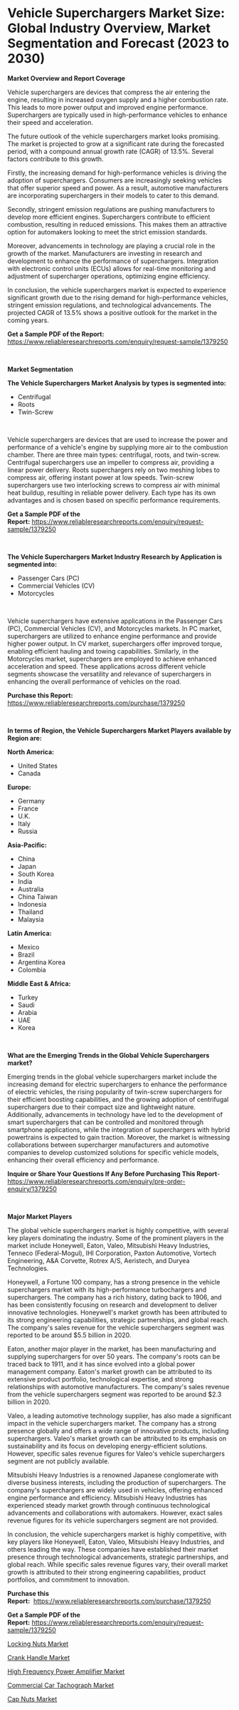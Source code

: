 <p><h1>Vehicle Superchargers Market Size: Global Industry Overview, Market Segmentation and Forecast (2023 to 2030)</h1></p><p><strong>Market Overview and Report Coverage</strong></p>
<p><p>Vehicle superchargers are devices that compress the air entering the engine, resulting in increased oxygen supply and a higher combustion rate. This leads to more power output and improved engine performance. Superchargers are typically used in high-performance vehicles to enhance their speed and acceleration.</p><p>The future outlook of the vehicle superchargers market looks promising. The market is projected to grow at a significant rate during the forecasted period, with a compound annual growth rate (CAGR) of 13.5%. Several factors contribute to this growth.</p><p>Firstly, the increasing demand for high-performance vehicles is driving the adoption of superchargers. Consumers are increasingly seeking vehicles that offer superior speed and power. As a result, automotive manufacturers are incorporating superchargers in their models to cater to this demand.</p><p>Secondly, stringent emission regulations are pushing manufacturers to develop more efficient engines. Superchargers contribute to efficient combustion, resulting in reduced emissions. This makes them an attractive option for automakers looking to meet the strict emission standards.</p><p>Moreover, advancements in technology are playing a crucial role in the growth of the market. Manufacturers are investing in research and development to enhance the performance of superchargers. Integration with electronic control units (ECUs) allows for real-time monitoring and adjustment of supercharger operations, optimizing engine efficiency.</p><p>In conclusion, the vehicle superchargers market is expected to experience significant growth due to the rising demand for high-performance vehicles, stringent emission regulations, and technological advancements. The projected CAGR of 13.5% shows a positive outlook for the market in the coming years.</p></p>
<p><strong>Get a Sample PDF of the Report:</strong> <a href="https://www.reliableresearchreports.com/enquiry/request-sample/1379250">https://www.reliableresearchreports.com/enquiry/request-sample/1379250</a></p>
<p>&nbsp;</p>
<p><strong>Market Segmentation</strong></p>
<p><strong>The Vehicle Superchargers Market Analysis by types is segmented into:</strong></p>
<p><ul><li>Centrifugal</li><li>Roots</li><li>Twin-Screw</li></ul></p>
<p>&nbsp;</p>
<p><p>Vehicle superchargers are devices that are used to increase the power and performance of a vehicle's engine by supplying more air to the combustion chamber. There are three main types: centrifugal, roots, and twin-screw. Centrifugal superchargers use an impeller to compress air, providing a linear power delivery. Roots superchargers rely on two meshing lobes to compress air, offering instant power at low speeds. Twin-screw superchargers use two interlocking screws to compress air with minimal heat buildup, resulting in reliable power delivery. Each type has its own advantages and is chosen based on specific performance requirements.</p></p>
<p><strong>Get a Sample PDF of the Report:</strong>&nbsp;<a href="https://www.reliableresearchreports.com/enquiry/request-sample/1379250">https://www.reliableresearchreports.com/enquiry/request-sample/1379250</a></p>
<p>&nbsp;</p>
<p><strong>The Vehicle Superchargers Market Industry Research by Application is segmented into:</strong></p>
<p><ul><li>Passenger Cars (PC)</li><li>Commercial Vehicles (CV)</li><li>Motorcycles</li></ul></p>
<p>&nbsp;</p>
<p><p>Vehicle superchargers have extensive applications in the Passenger Cars (PC), Commercial Vehicles (CV), and Motorcycles markets. In PC market, superchargers are utilized to enhance engine performance and provide higher power output. In CV market, superchargers offer improved torque, enabling efficient hauling and towing capabilities. Similarly, in the Motorcycles market, superchargers are employed to achieve enhanced acceleration and speed. These applications across different vehicle segments showcase the versatility and relevance of superchargers in enhancing the overall performance of vehicles on the road.</p></p>
<p><strong>Purchase this Report:</strong>&nbsp; <a href="https://www.reliableresearchreports.com/purchase/1379250">https://www.reliableresearchreports.com/purchase/1379250</a></p>
<p>&nbsp;</p>
<p><strong>In terms of Region, the Vehicle Superchargers Market Players available by Region are:</strong></p>
<p>
    <p> <strong> North America: </strong>
        <ul>
            <li>United States</li>
            <li>Canada</li>
        </ul>
        </p> 
    <p> <strong> Europe: </strong>
        <ul>
            <li>Germany</li>
            <li>France</li>
            <li>U.K.</li>
            <li>Italy</li>
            <li>Russia</li>
        </ul>
        </p> 
    <p> <strong> Asia-Pacific: </strong>
        <ul>
            <li>China</li>
            <li>Japan</li>
            <li>South Korea</li>
            <li>India</li>
            <li>Australia</li>
            <li>China Taiwan</li>
            <li>Indonesia</li>
            <li>Thailand</li>
            <li>Malaysia</li>
        </ul>
        </p> 
    <p> <strong> Latin America: </strong>
        <ul>
            <li>Mexico</li>
            <li>Brazil</li>
            <li>Argentina Korea</li>
            <li>Colombia</li>
        </ul>
        </p> 
    <p> <strong> Middle East & Africa: </strong>
        <ul>
            <li>Turkey</li>
            <li>Saudi</li>
            <li>Arabia</li>
            <li>UAE</li>
            <li>Korea</li>
        </ul>
    </p>
    </p>
<p>&nbsp;</p>
<p><strong>What are the Emerging Trends in the Global Vehicle Superchargers market?</strong></p>
<p><p>Emerging trends in the global vehicle superchargers market include the increasing demand for electric superchargers to enhance the performance of electric vehicles, the rising popularity of twin-screw superchargers for their efficient boosting capabilities, and the growing adoption of centrifugal superchargers due to their compact size and lightweight nature. Additionally, advancements in technology have led to the development of smart superchargers that can be controlled and monitored through smartphone applications, while the integration of superchargers with hybrid powertrains is expected to gain traction. Moreover, the market is witnessing collaborations between supercharger manufacturers and automotive companies to develop customized solutions for specific vehicle models, enhancing their overall efficiency and performance.</p></p>
<p><strong>Inquire or Share Your Questions If Any Before Purchasing This Report</strong>- <a href="https://www.reliableresearchreports.com/enquiry/pre-order-enquiry/1379250">https://www.reliableresearchreports.com/enquiry/pre-order-enquiry/1379250</a></p>
<p>&nbsp;</p>
<p><strong>Major Market Players</strong></p>
<p><p>The global vehicle superchargers market is highly competitive, with several key players dominating the industry. Some of the prominent players in the market include Honeywell, Eaton, Valeo, Mitsubishi Heavy Industries, Tenneco (Federal-Mogul), IHI Corporation, Paxton Automotive, Vortech Engineering, A&A Corvette, Rotrex A/S, Aeristech, and Duryea Technologies.</p><p>Honeywell, a Fortune 100 company, has a strong presence in the vehicle superchargers market with its high-performance turbochargers and superchargers. The company has a rich history, dating back to 1906, and has been consistently focusing on research and development to deliver innovative technologies. Honeywell's market growth has been attributed to its strong engineering capabilities, strategic partnerships, and global reach. The company's sales revenue for the vehicle superchargers segment was reported to be around $5.5 billion in 2020.</p><p>Eaton, another major player in the market, has been manufacturing and supplying superchargers for over 50 years. The company's roots can be traced back to 1911, and it has since evolved into a global power management company. Eaton's market growth can be attributed to its extensive product portfolio, technological expertise, and strong relationships with automotive manufacturers. The company's sales revenue from the vehicle superchargers segment was reported to be around $2.3 billion in 2020.</p><p>Valeo, a leading automotive technology supplier, has also made a significant impact in the vehicle superchargers market. The company has a strong presence globally and offers a wide range of innovative products, including superchargers. Valeo's market growth can be attributed to its emphasis on sustainability and its focus on developing energy-efficient solutions. However, specific sales revenue figures for Valeo's vehicle superchargers segment are not publicly available.</p><p>Mitsubishi Heavy Industries is a renowned Japanese conglomerate with diverse business interests, including the production of superchargers. The company's superchargers are widely used in vehicles, offering enhanced engine performance and efficiency. Mitsubishi Heavy Industries has experienced steady market growth through continuous technological advancements and collaborations with automakers. However, exact sales revenue figures for its vehicle superchargers segment are not provided.</p><p>In conclusion, the vehicle superchargers market is highly competitive, with key players like Honeywell, Eaton, Valeo, Mitsubishi Heavy Industries, and others leading the way. These companies have established their market presence through technological advancements, strategic partnerships, and global reach. While specific sales revenue figures vary, their overall market growth is attributed to their strong engineering capabilities, product portfolios, and commitment to innovation.</p></p>
<p><strong>Purchase this Report:</strong>&nbsp;&nbsp;<a href="https://www.reliableresearchreports.com/purchase/1379250">https://www.reliableresearchreports.com/purchase/1379250</a></p>
<p></p>
<p><strong>Get a Sample PDF of the Report:</strong>&nbsp;<a href="https://www.reliableresearchreports.com/enquiry/request-sample/1379250">https://www.reliableresearchreports.com/enquiry/request-sample/1379250</a></p>
<p><p><a href="https://www.linkedin.com/pulse/locking-nuts-market-size-2023-2030-global-industrial-buode/">Locking Nuts Market</a></p><p><a href="https://medium.com/@robinsinghrp23/crank-handle-market-insight-market-trends-growth-forecasted-from-2023-to-2030-7965b6f2e94b">Crank Handle Market</a></p><p><a href="https://medium.com/@abhishekreliable23/high-frequency-power-amplifier-market-size-cagr-trends-2024-2030-9de45c2eb018">High Frequency Power Amplifier Market</a></p><p><a href="https://github.com/gulaimolin/Market-Research-Report-List-1/blob/main/commercial-car-tachograph-market.md">Commercial Car Tachograph Market</a></p><p><a href="https://www.linkedin.com/pulse/cap-nuts-market-insights-players-forecast-till-2030-lotus-research-scuee/">Cap Nuts Market</a></p></p>